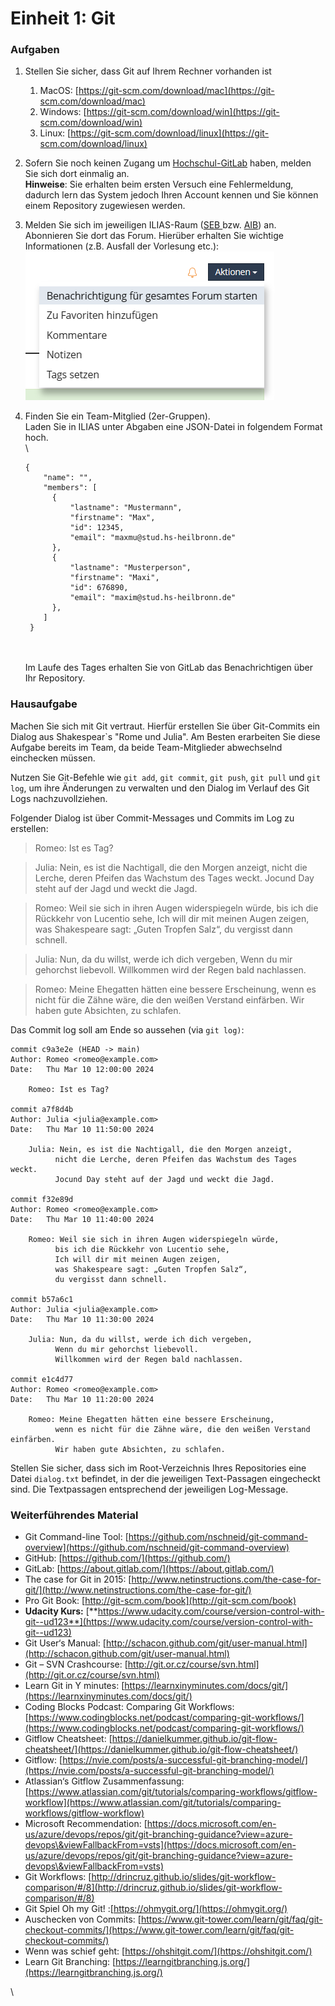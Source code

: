 # Einheit 1: Git

### Aufgaben

1. Stellen Sie sicher, dass Git auf Ihrem Rechner vorhanden ist
   1. MacOS: [https://git-scm.com/download/mac](https://git-scm.com/download/mac)
   2. Windows:  [https://git-scm.com/download/win](https://git-scm.com/download/win)
   3. Linux: [https://git-scm.com/download/linux](https://git-scm.com/download/linux)
2. Sofern Sie noch keinen Zugang um [Hochschul-GitLab](https://git.it.hs-heilbronn.de/) haben, melden Sie sich dort einmalig an. \
   **Hinweise**: Sie erhalten beim ersten Versuch eine Fehlermeldung, dadurch lern das System jedoch Ihren Account kennen und Sie können einem Repository zugewiesen werden.
3. Melden Sie sich im jeweiligen ILIAS-Raum ([SEB ](https://ilias.hs-heilbronn.de/ilias.php?baseClass=ilrepositorygui\&ref\_id=360705)bzw. [AIB](https://ilias.hs-heilbronn.de/ilias.php?baseClass=ilrepositorygui\&ref\_id=607216)) an. Abonnieren Sie dort das Forum. Hierüber erhalten Sie wichtige Informationen (z.B. Ausfall der Vorlesung etc.):\
   <img src=".gitbook/assets/image.png" alt="Benachrichtigungen für gesamtes Forum starten" data-size="original">
4.  Finden Sie ein Team-Mitglied (2er-Gruppen).\
    Laden Sie in ILIAS unter Abgaben eine JSON-Datei in folgendem Format hoch.\
    \


    ```
    {
        "name": "",
        "members": [
          {
              "lastname": "Mustermann",
              "firstname": "Max",
              "id": 12345,
              "email": "maxmu@stud.hs-heilbronn.de"
          },
          {
              "lastname": "Musterperson",
              "firstname": "Maxi",
              "id": 676890,
              "email": "maxim@stud.hs-heilbronn.de"
          },
        ]
     }
    ```

    \
    \
    Im Laufe des Tages erhalten Sie von GitLab das Benachrichtigen über Ihr Repository.&#x20;

### Hausaufgabe

Machen Sie sich mit Git vertraut. Hierfür erstellen Sie über Git-Commits ein Dialog aus Shakespear\`s "Rome und Julia". Am Besten erarbeiten Sie diese Aufgabe bereits im Team, da beide Team-Mitglieder abwechselnd einchecken müssen.

Nutzen Sie Git-Befehle wie `git add`, `git commit`, `git push`, `git pull` und `git log`, um ihre Änderungen zu verwalten und den Dialog im Verlauf des Git Logs nachzuvollziehen.

Folgender Dialog ist über Commit-Messages und Commits im Log zu erstellen:&#x20;

> Romeo: Ist es Tag?

> Julia: Nein, es ist die Nachtigall, die den Morgen anzeigt, nicht die Lerche, deren Pfeifen das Wachstum des Tages weckt. Jocund Day steht auf der Jagd und weckt die Jagd.

> Romeo: Weil sie sich in ihren Augen widerspiegeln würde, bis ich die Rückkehr von Lucentio sehe, Ich will dir mit meinen Augen zeigen, was Shakespeare sagt: „Guten Tropfen Salz“, du vergisst dann schnell.

> Julia: Nun, da du willst, werde ich dich vergeben, Wenn du mir gehorchst liebevoll. Willkommen wird der Regen bald nachlassen.

> Romeo: Meine Ehegatten hätten eine bessere Erscheinung, wenn es nicht für die Zähne wäre, die den weißen Verstand einfärben. Wir haben gute Absichten, zu schlafen.

Das Commit log soll am Ende so aussehen (via `git log)`:&#x20;

```
commit c9a3e2e (HEAD -> main)
Author: Romeo <romeo@example.com>
Date:   Thu Mar 10 12:00:00 2024

    Romeo: Ist es Tag?

commit a7f8d4b
Author: Julia <julia@example.com>
Date:   Thu Mar 10 11:50:00 2024

    Julia: Nein, es ist die Nachtigall, die den Morgen anzeigt,
          nicht die Lerche, deren Pfeifen das Wachstum des Tages weckt.
          Jocund Day steht auf der Jagd und weckt die Jagd.

commit f32e89d
Author: Romeo <romeo@example.com>
Date:   Thu Mar 10 11:40:00 2024

    Romeo: Weil sie sich in ihren Augen widerspiegeln würde,
          bis ich die Rückkehr von Lucentio sehe,
          Ich will dir mit meinen Augen zeigen,
          was Shakespeare sagt: „Guten Tropfen Salz“,
          du vergisst dann schnell.

commit b57a6c1
Author: Julia <julia@example.com>
Date:   Thu Mar 10 11:30:00 2024

    Julia: Nun, da du willst, werde ich dich vergeben,
          Wenn du mir gehorchst liebevoll.
          Willkommen wird der Regen bald nachlassen.

commit e1c4d77
Author: Romeo <romeo@example.com>
Date:   Thu Mar 10 11:20:00 2024

    Romeo: Meine Ehegatten hätten eine bessere Erscheinung,
          wenn es nicht für die Zähne wäre, die den weißen Verstand einfärben.
          Wir haben gute Absichten, zu schlafen.
```

Stellen Sie sicher, dass sich im Root-Verzeichnis Ihres Repositories eine Datei `dialog.txt` befindet, in der die jeweiligen Text-Passagen eingecheckt sind. Die Textpassagen entsprechend der jeweiligen Log-Message. &#x20;

### Weiterführendes Material

* Git Command-line Tool: [https://github.com/nschneid/git-command-overview](https://github.com/nschneid/git-command-overview)
* GitHub: [https://github.com/](https://github.com/)
* GitLab: [https://about.gitlab.com/](https://about.gitlab.com/)
* The case for Git in 2015: [http://www.netinstructions.com/the-case-for-git/](http://www.netinstructions.com/the-case-for-git/)
* Pro Git Book: [http://git-scm.com/book](http://git-scm.com/book)
* **Udacity Kurs:** [**https://www.udacity.com/course/version-control-with-git--ud123**](https://www.udacity.com/course/version-control-with-git--ud123)
* Git User‘s Manual: [http://schacon.github.com/git/user-manual.html](http://schacon.github.com/git/user-manual.html)
* Git – SVN Crashcourse: [http://git.or.cz/course/svn.html](http://git.or.cz/course/svn.html)
* Learn Git in Y minutes: [https://learnxinyminutes.com/docs/git/](https://learnxinyminutes.com/docs/git/)
* Coding Blocks Podcast: Comparing Git Workflows: [https://www.codingblocks.net/podcast/comparing-git-workflows/](https://www.codingblocks.net/podcast/comparing-git-workflows/)
* Gitflow Cheatsheet: [https://danielkummer.github.io/git-flow-cheatsheet/](https://danielkummer.github.io/git-flow-cheatsheet/)
* Gitflow: [https://nvie.com/posts/a-successful-git-branching-model/](https://nvie.com/posts/a-successful-git-branching-model/)
* Atlassian‘s Gitflow Zusammenfassung: [https://www.atlassian.com/git/tutorials/comparing-workflows/gitflow-workflow](https://www.atlassian.com/git/tutorials/comparing-workflows/gitflow-workflow)
* Microsoft Recommendation: [https://docs.microsoft.com/en-us/azure/devops/repos/git/git-branching-guidance?view=azure-devops\&viewFallbackFrom=vsts](https://docs.microsoft.com/en-us/azure/devops/repos/git/git-branching-guidance?view=azure-devops\&viewFallbackFrom=vsts)
* Git Workflows: [http://drincruz.github.io/slides/git-workflow-comparison/#/8](http://drincruz.github.io/slides/git-workflow-comparison/#/8)
* Git Spiel Oh my Git! :[https://ohmygit.org/](https://ohmygit.org/)
* Auschecken von Commits: [https://www.git-tower.com/learn/git/faq/git-checkout-commits/](https://www.git-tower.com/learn/git/faq/git-checkout-commits/)
* Wenn was schief geht: [https://ohshitgit.com/](https://ohshitgit.com/)
* Learn Git Branching: [https://learngitbranching.js.org/](https://learngitbranching.js.org/)

\
